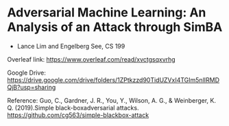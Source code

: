 # Adversarial Machine Learning: An Analysis of an Attack through SimBA
- Lance Lim and Engelberg See, CS 199

Overleaf link: https://www.overleaf.com/read/xvctgsqxvrhg

Google Drive: https://drive.google.com/drive/folders/1ZPtkzzd90TidUZVxI4TGIm5nlIRMDQjB?usp=sharing

Reference:
Guo,  C.,  Gardner,  J.  R.,  You,  Y.,  Wilson,  A.  G.,  &  Weinberger,  K.  Q.   (2019).Simple  black-boxadversarial attacks. https://github.com/cg563/simple-blackbox-attack